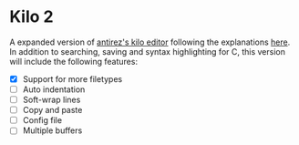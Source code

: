 # Kilo 2

A expanded version of [antirez's kilo editor](https://github.com/antirez/kilo) following the explanations [here](https://viewsourcecode.org/snaptoken/kilo/). In addition to searching, saving and syntax highlighting for C, this version will include the following features:

  * [x] Support for more filetypes
  * [ ] Auto indentation
  * [ ] Soft-wrap lines
  * [ ] Copy and paste
  * [ ] Config file
  * [ ] Multiple buffers
